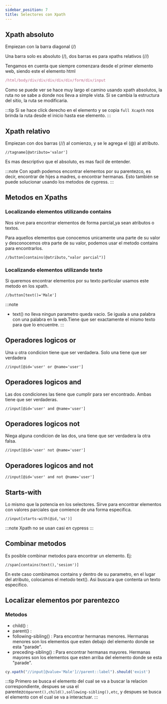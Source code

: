 ```yaml
---
sidebar_position: 7
title: Selectores con Xpath
---
```


## Xpath absoluto
Empiezan con la barra diagonal (/)

Una barra solo es absoluto (/), dos barras es para xpaths relativos (//)

Tengamos en cuenta que siempre comenzara desde el primer elemento web, siendo este el elemento html

```jsx title="Ejemplo de xpath absoluto"
/html/body/div/div/div/div/div/form/div/input
```

Como se puede ver se hace muy largo el camino usando xpath absolutos, la ruta no se sabe a donde nos lleva a simple vista. Si se cambia la estructura del sitio, la ruta se modificaria. 

:::tip
Si se hace click derecho en el elemento y se copia `full Xcapth` nos brinda la ruta desde el inicio hasta ese elemento.
:::

## Xpath relativo
Empiezan con dos barras (//) al comienzo, y se le agrega el (@) al atributo.

``` title="Estructura Xpath relativo"
//tagname[@atributo='valor']
```
Es mas descriptivo que el absoluto, es mas facil de entender.


:::note
Con xpath podemos encontrar elementos por su parentezco, es decir, encontrar de hijes a madres, o encontrar hermanas.
Esto también se puede solucionar usando los metodos de cypress.
:::

## Metodos en Xpaths
### Localizando elementos utilizando contains
Nos sirve para encontrar elementos de forma parcial,ya sean atributos o textos.

Para aquellos elementos que conocemos unicamente una parte de su valor y desconocemos otra parte de su valor, podemos usar el metodo contains para encontrarlos. 

``` title="Estructura metodo contains"
//button[contains(@atributo,"valor parcial")]
```


### Localizando elementos utilizando texto
Si queremos encontrar elementos por su texto particular usamos este metodo en los xpath.

``` title="Ejemplo de uso de metodo text"
//button[text()='Male']
```
:::note
- text() no lleva ningun parametro queda vacio. Se iguala a una palabra con una palabra en la web.Tiene que ser exactamente el mismo texto para que lo encuentre. 
:::

## Operadores logicos or
Una u otra condicion tiene que ser verdadera. Solo una tiene que ser verdadera
``` 
//input[@id='user' or @name='user']
```

## Operadores logicos and
Las dos condiciones las tiene que cumplir para ser encontrado. Ambas tiene que ser verdaderas.
```
//input[@id='user' and @name='user']
```

## Operadores logicos not
Niega alguna condicion de las dos, una tiene que ser verdadera la otra falsa.
```
//input[@id='user' not @name='user']
```
## Operadores logicos and not
```
//input[@id='user' and not @name='user']
```

## Starts-with
Lo mismo que la potencia en los selectores. Sirve para encontrar elementos con valores parciales que comience de una forma especifica.
```
//input[starts-with(@id,'us')]
```

:::note
Xpath no se usan casi en cypress
:::

## Combinar metodos
Es posible combinar metodos para encontrar un elemento. Ej:

``` title= "contains() + text()"
//span[contains(text(),'sesion')]
```
En este caso combinamos contains y dentro de su parametro, en el lugar del atributo, colocamos el metodo text(). Asi buscara que contenta un texto especifico. 


## Localizar elementos por parentezco
### Metodos

- child() :
- parent() :
- following-sibling() : Para encontrar hermanas menores. Hermanas menores son los elementos que esten debajo del elemento donde se esta "parade". 
- preceding-sibling() : Para encontrar hermanas mayores. Hermanas mayores son los elementos que esten arriba del elemento donde se esta "parade". 

```jsx title="xpath usando metodo parent"
cy.xpath("//input[@value='Male']//parent::label").should('exist')
```

:::tip
Primero se busca el elemento del cual se va a buscar la relacion correspondiente, despues se usa el parentezco`parent(),child(),sollowing-sibling(),etc`, y despues se busca el elemento con el cual se va a interactuar. 
:::